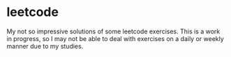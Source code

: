 # leetcode

My not so impressive solutions of some leetcode exercises. This is a work in progress, so
I may not be able to deal with exercises on a daily or weekly manner due to my studies.
